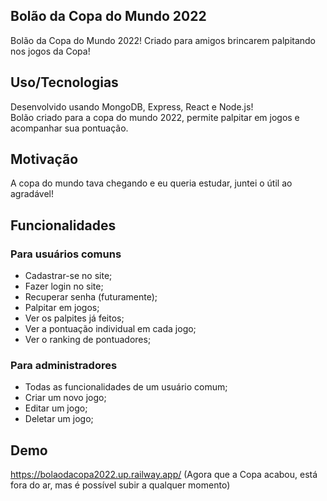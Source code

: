 ## Bolão da Copa do Mundo 2022

Bolão da Copa do Mundo 2022! Criado para amigos brincarem palpitando nos jogos da Copa!

## Uso/Tecnologias

Desenvolvido usando MongoDB, Express, React e Node.js!  
Bolão criado para a copa do mundo 2022, permite palpitar em jogos e acompanhar sua pontuação.

## Motivação

A copa do mundo tava chegando e eu queria estudar, juntei o útil ao agradável!

## Funcionalidades

### Para usuários comuns
* Cadastrar-se no site;
* Fazer login no site;
* Recuperar senha (futuramente);
* Palpitar em jogos;
* Ver os palpites já feitos;
* Ver a pontuação individual em cada jogo;
* Ver o ranking de pontuadores;

### Para administradores

* Todas as funcionalidades de um usuário comum;
* Criar um novo jogo;
* Editar um jogo;
* Deletar um jogo;

## Demo

https://bolaodacopa2022.up.railway.app/ (Agora que a Copa acabou, está fora do ar, mas é possível subir a qualquer momento)

